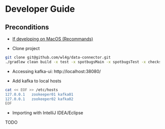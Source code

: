 # Developer Guide


## Preconditions

- [If developing on MacOS (Recommands)](install_multipass_for_macos.md)

- Clone project

```bash
git clone git@github.com/wl4g/data-connector.git
./gradlew clean build -x test -x spotbugsMain -x spotbugsTest -x checkstyleMain -x checkstyleTest -x checkstyleJmh
```

- Accessing kafka-ui: http://localhost:38080/

- Add kafka to local hosts

```bash
cat << EOF >> /etc/hosts
127.0.0.1   zookeeper01 kafka01
127.0.0.1   zookeeper02 kafka02
EOF
```

- Importing with IntelliJ IDEA/Eclipse

TODO
